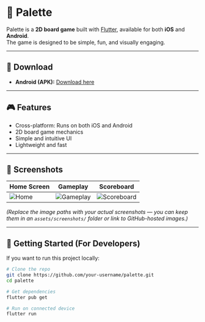 # 🎨 Palette

Palette is a **2D board game** built with [Flutter](https://flutter.dev/), available for both **iOS** and **Android**.  
The game is designed to be simple, fun, and visually engaging.

---

## 📱 Download

- **Android (APK):** [Download here](https://github.com/123thirumal/Palette/releases/download/v1.0.0/app-release.apk)  

---

## 🎮 Features

- Cross-platform: Runs on both iOS and Android
- 2D board game mechanics
- Simple and intuitive UI
- Lightweight and fast

---

## 📸 Screenshots

| Home Screen | Gameplay | Scoreboard |
|-------------|----------|------------|
| ![Home](assets/screenshots/img1,jpeg) | ![Gameplay](assets/screenshots/img2.jpeg) | ![Scoreboard](assets/img3.jpeg) |

*(Replace the image paths with your actual screenshots — you can keep them in an `assets/screenshots/` folder or link to GitHub-hosted images.)*

---

## 🚀 Getting Started (For Developers)

If you want to run this project locally:

```bash
# Clone the repo
git clone https://github.com/your-username/palette.git
cd palette

# Get dependencies
flutter pub get

# Run on connected device
flutter run
